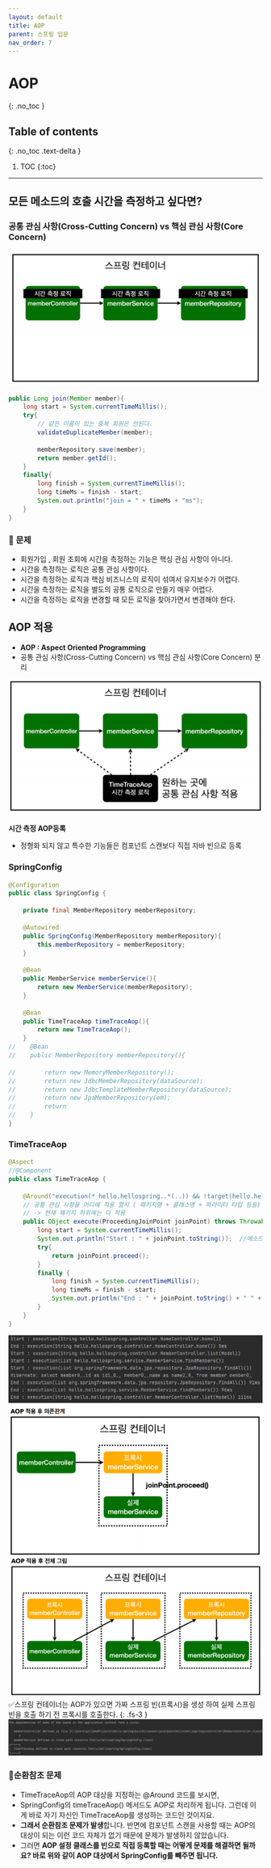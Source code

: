 ```yaml
---
layout: default
title: AOP
parent: 스프링 입문
nav_order: 7
---
```


# AOP
{: .no_toc }

## Table of contents
{: .no_toc .text-delta }

1. TOC
{:toc}

---

## **모든 메소드의 호출 시간을 측정하고 싶다면?**

###  **공통 관심 사항(Cross-Cutting Concern) vs 핵심 관심 사항(Core Concern)**

![](../../assets/images/spring-introduction/AOP/1.png)
```java
public Long join(Member member){
    long start = System.currentTimeMillis();
    try{
        // 같은 이름이 있는 중복 회원은 안된다.
        validateDuplicateMember(member);

        memberRepository.save(member);
        return member.getId();
    }
    finally{
        long finish = System.currentTimeMillis();
        long timeMs = finish - start;
        System.out.println("join = " + timeMs + "ms");
    }
}
```
### 🚨 **문제**
-   회원가입 , 회원 조회에 시간을 측정하는 기능은 핵싱 관심 사항이 아니다.
-   시간을 측정하는 로직은 공통 관심 사항이다.
-   시간을 측정하는 로직과 핵심 비즈니스의 로직이 섞여서 유지보수가 어렵다.
-   시간을 측정하는 로직을 별도의 공통 로직으로 만들기 매우 어렵다.
-   시간을 측정하는 로직을 변경할 때 모든 로직을 찾아가면서 변경해야 한다.

## **AOP 적용**
-   **AOP : Aspect Oriented Programming**
-   공통 관심 사항(Cross-Cutting Concern) vs 핵심 관심 사항(Core Concern) 분리

![](../../assets/images/spring-introduction/AOP/2.png)

**시간 측정 AOP등록**
- 정형화 되지 않고 특수한 기능들은 컴포넌트 스캔보다 직접 자바 빈으로 등록

### **SpringConfig**
```java
@Configuration
public class SpringConfig {

    private final MemberRepository memberRepository;

    @Autowired
    public SpringConfig(MemberRepository memberRepository){
        this.memberRepository = memberRepository;
    }

    @Bean
    public MemberService memberService(){
        return new MemberService(memberRepository);
    }

    @Bean
    public TimeTraceAop timeTraceAop(){
        return new TimeTraceAop();
    }
//    @Bean
//    public MemberRepository memberRepository(){

//        return new MemoryMemberRepository();
//        return new JdbcMemberRepository(dataSource);
//        return new JdbcTemplateMemberRepository(dataSource);
//        return new JpaMemberRepository(em);
//        return
//    }
}
```
### **TimeTraceAop**
```java
@Aspect
//@Component
public class TimeTraceAop {

    @Around("execution(* hello.hellospring..*(..)) && !target(hello.hellospring.SpringConfig)")
    // 공통 관심 사항을 어디에 적용 할지 ( 패키지명 + 클래스명 + 파라미터 타입 등등)
    // -> 현재 패키지 하위에는 다 적용
    public Object execute(ProceedingJoinPoint joinPoint) throws Throwable{
        long start = System.currentTimeMillis();
        System.out.println("Start : " + joinPoint.toString());	//메소드 명
        try{
            return joinPoint.proceed();
        }
        finally {
            long finish = System.currentTimeMillis();
            long timeMs = finish - start;
            System.out.println("End : " + joinPoint.toString() + " " + timeMs + "ms");
        }
    }
}
```
![](../../assets/images/spring-introduction/AOP/3.png)
![](../../assets/images/spring-introduction/AOP/4.png)
✅스프링 컨테이너는 AOP가 있으면 가짜 스프링 빈(프록시)을 생성 하여 실제 스프링 빈을 호출 하기 전 프록시를 호출한다.
{: .fs-3 }
![](../../assets/images/spring-introduction/AOP/5.png)

### **📌순환참조 문제**
- TimeTraceAop의 AOP 대상을 지정하는 @Around 코드를 보시면,
- SpringConfig의 timeTraceAop() 메서드도 AOP로 처리하게 됩니다. 그런데 이게 바로 자기 자신인 TimeTraceAop를 생성하는 코드인 것이지요.
- **그래서 순환참조 문제가 발생**합니다. 반면에 컴포넌트 스캔을 사용할 때는 AOP의 대상이 되는 이런 코드 자체가 없기 때문에 문제가 발생하지 않았습니다.
- 그러면 **AOP 설정 클래스를 빈으로 직접 등록할 때는 어떻게 문제를 해결하면 될까요? 바로 위와 같이 AOP 대상에서 SpringConfig를 빼주면 됩니다.**
